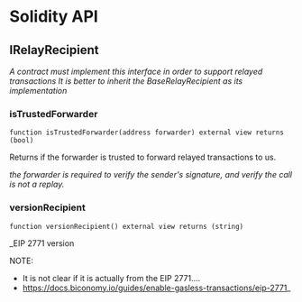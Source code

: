 # Solidity API

## IRelayRecipient

_A contract must implement this interface in order to support relayed transactions
It is better to inherit the BaseRelayRecipient as its implementation_

### isTrustedForwarder

```solidity
function isTrustedForwarder(address forwarder) external view returns (bool)
```

Returns if the forwarder is trusted to forward relayed transactions to us.

_the forwarder is required to verify the sender&#x27;s signature, and verify
     the call is not a replay._

### versionRecipient

```solidity
function versionRecipient() external view returns (string)
```

_EIP 2771 version

NOTE:
- It is not clear if it is actually from the EIP 2771....
- https://docs.biconomy.io/guides/enable-gasless-transactions/eip-2771_

